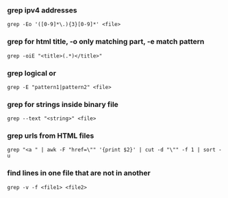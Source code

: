 ### grep ipv4 addresses
```
grep -Eo '([0-9]*\.){3}[0-9]*' <file>
```

### grep for html title, -o only matching part, -e match pattern
```
grep -oiE "<title>(.*)</title>"
```

### grep logical or
```
grep -E "pattern1|pattern2" <file>
```

### grep for strings inside binary file
```
grep --text "<string>" <file>
```

### grep urls from HTML files
```
grep "<a " | awk -F "href=\"" '{print $2}' | cut -d "\"" -f 1 | sort -u
```

### find lines in one file that are not in another
```
grep -v -f <file1> <file2>
```

